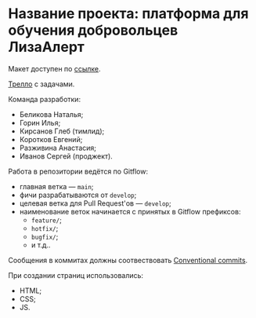# Название проекта: платформа для обучения добровольцев ЛизаАлерт

Макет доступен по [ссылке](https://www.figma.com/file/rFAUHnRcTxlKnGd2WRDLbJ/Web%2B-LizaAlert.-9-%D0%BA%D0%BE%D0%B3%D0%BE%D1%80%D1%82%D0%B0?node-id=0%3A1).

[Трелло](https://trello.com/b/u1fhqViX/workspace-03) с задачами.

Команда разработки:
- Беликова Наталья;
- Горин Илья;
- Кирсанов Глеб (тимлид);
- Коротков Евгений;
- Разживина Анастасия;
- Иванов Сергей (проджект).

Работа в репозитории ведётся по Gitflow:
- главная ветка &mdash; `main`;
- фичи разрабатываются от `develop`;
- целевая ветка для Pull Request'ов &mdash; `develop`;
- наименование веток начинается с принятых в Gitflow префиксов:
  - `feature/`;
  - `hotfix/`;
  - `bugfix/`;
  - и т.д..

Сообщения в коммитах должны соотвествовать [Conventional commits](https://www.conventionalcommits.org/ru/v1.0.0/).

При создании страниц использовались:
- HTML;
- CSS;
- JS.
